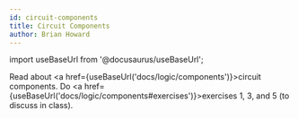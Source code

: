 ```yaml
---
id: circuit-components
title: Circuit Components
author: Brian Howard
---
```

import useBaseUrl from '@docusaurus/useBaseUrl';

Read about <a href={useBaseUrl('docs/logic/components')}>circuit components</a>.
Do <a href={useBaseUrl('docs/logic/components#exercises')}>exercises 1, 3, and 5</a> (to discuss in class).
